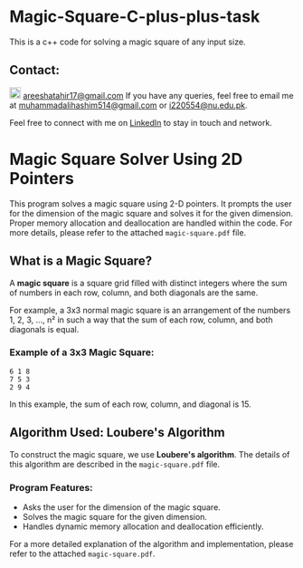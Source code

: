 # Magic-Square-C-plus-plus-task
This is a c++ code for solving a magic square of any input size.

## Contact:
<img src="https://img.icons8.com/ios/50/000000/email-open.png" width="20"/> areeshatahir17@gmail.com
If you have any queries, feel free to email me at [muhammadalihashim514@gmail.com](mailto:muhammadalihashim514@gmail.com) or [i220554@nu.edu.pk](mailto:i220554@nu.edu.pk).

Feel free to connect with me on [LinkedIn](https://www.linkedin.com/in/muhammad-ali-hashim-5115882b4) to stay in touch and network.


# Magic Square Solver Using 2D Pointers

This program solves a magic square using 2-D pointers. It prompts the user for the dimension of the magic square and solves it for the given dimension. Proper memory allocation and deallocation are handled within the code. For more details, please refer to the attached `magic-square.pdf` file.

## What is a Magic Square?

A **magic square** is a square grid filled with distinct integers where the sum of numbers in each row, column, and both diagonals are the same.

For example, a 3x3 normal magic square is an arrangement of the numbers 1, 2, 3, ..., n² in such a way that the sum of each row, column, and both diagonals is equal.

### Example of a 3x3 Magic Square:

    6 1 8
    7 5 3
    2 9 4

In this example, the sum of each row, column, and diagonal is 15.

## Algorithm Used: Loubere's Algorithm

To construct the magic square, we use **Loubere's algorithm**. The details of this algorithm are described in the `magic-square.pdf` file.

### Program Features:
- Asks the user for the dimension of the magic square.
- Solves the magic square for the given dimension.
- Handles dynamic memory allocation and deallocation efficiently.

For a more detailed explanation of the algorithm and implementation, please refer to the attached `magic-square.pdf`.
